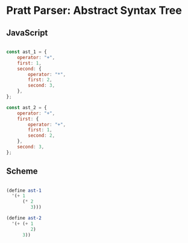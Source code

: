 # Pratt Parser: Abstract Syntax Tree

## JavaScript

```javascript

const ast_1 = {
    operator: "+",
    first: 1,
    second: {
        operator: "*",
        first: 2,
        second: 3,
    },
};

const ast_2 = {
    operator: "+",
    first: {
        operator: "+",
        first: 1,
        second: 2,
    },
    second: 3,
};

```

## Scheme

```scheme

(define ast-1
  '(+ 1
      (* 2
         3)))

(define ast-2
  '(+ (+ 1
         2)
      3))

```
